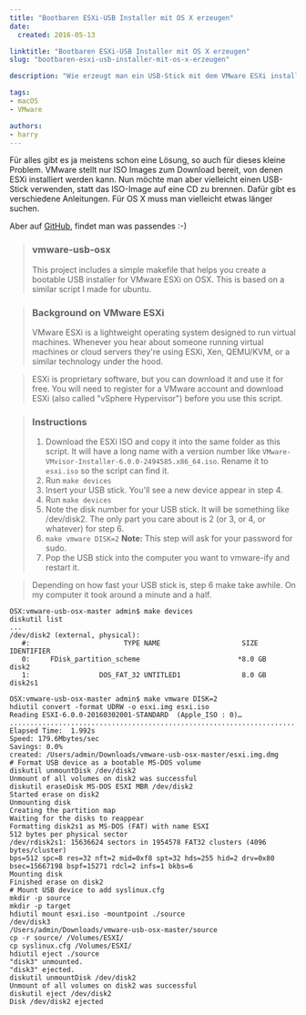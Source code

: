```yaml
---
title: "Bootbaren ESXi-USB Installer mit OS X erzeugen"
date:
  created: 2016-05-13

linktitle: "Bootbaren ESXi-USB Installer mit OS X erzeugen"
slug: "bootbaren-esxi-usb-installer-mit-os-x-erzeugen"

description: "Wie erzeugt man ein USB-Stick mit dem VMware ESXi installiert werden kann?"

tags:
- macOS
- VMware

authors:
- harry
---
```

Für alles gibt es ja meistens schon eine Lösung, so auch für dieses kleine Problem.
VMware stellt nur ISO Images zum Download bereit, von denen ESXi installiert werden kann.
Nun möchte man aber vielleicht einen USB-Stick verwenden, statt das ISO-Image auf eine CD zu brennen. Dafür gibt es verschiedene Anleitungen. Für OS X muss man vielleicht etwas länger suchen.

<!-- more -->

Aber auf [GitHub](https://github.com/cbednarski/vmware-usb-osx), findet man was passendes :-)

> ### vmware-usb-osx
> This project includes a simple makefile that helps you create a bootable USB installer for VMware ESXi on OSX. This is based on a similar script I made for ubuntu.

> ### Background on VMware ESXi
> VMware ESXi is a lightweight operating system designed to run virtual machines. Whenever you hear about someone running virtual machines or cloud servers they're using ESXi, Xen, QEMU/KVM, or a similar technology under the hood.

> ESXi is proprietary software, but you can download it and use it for free. You will need to register for a VMware account and download ESXi (also called "vSphere Hypervisor") before you use this script.

> ### Instructions
> 1. Download the ESXi ISO and copy it into the same folder as this script. It will have a long name with a version number like `VMware-VMvisor-Installer-6.0.0-2494585.x86_64.iso`. Rename it to `esxi.iso` so the script can find it.
> 2. Run `make devices`
> 3. Insert your USB stick. You'll see a new device appear in step 4.
> 4. Run `make devices`
> 5. Note the disk number for your USB stick. It will be something like /dev/disk2. The only part you care about is 2 (or 3, or 4, or whatever) for step 6.
> 6. `make vmware DISK=2` **Note:** This step will ask for your password for sudo.
> 7. Pop the USB stick into the computer you want to vmware-ify and restart it.

> Depending on how fast your USB stick is, step 6 make take awhile. On my computer it took around a minute and a half.

```
OSX:vmware-usb-osx-master admin$ make devices
diskutil list
...
/dev/disk2 (external, physical):
   #:                       TYPE NAME                    SIZE       IDENTIFIER
   0:     FDisk_partition_scheme                        *8.0 GB     disk2
   1:                 DOS_FAT_32 UNTITLED1               8.0 GB     disk2s1

OSX:vmware-usb-osx-master admin$ make vmware DISK=2
hdiutil convert -format UDRW -o esxi.img esxi.iso
Reading ESXI-6.0.0-20160302001-STANDARD  (Apple_ISO : 0)…
............................................................................................................................................................................................................................................
Elapsed Time:  1.992s
Speed: 179.6Mbytes/sec
Savings: 0.0%
created: /Users/admin/Downloads/vmware-usb-osx-master/esxi.img.dmg
# Format USB device as a bootable MS-DOS volume
diskutil unmountDisk /dev/disk2
Unmount of all volumes on disk2 was successful
diskutil eraseDisk MS-DOS ESXI MBR /dev/disk2
Started erase on disk2
Unmounting disk
Creating the partition map
Waiting for the disks to reappear
Formatting disk2s1 as MS-DOS (FAT) with name ESXI
512 bytes per physical sector
/dev/rdisk2s1: 15636624 sectors in 1954578 FAT32 clusters (4096 bytes/cluster)
bps=512 spc=8 res=32 nft=2 mid=0xf8 spt=32 hds=255 hid=2 drv=0x80 bsec=15667198 bspf=15271 rdcl=2 infs=1 bkbs=6
Mounting disk
Finished erase on disk2
# Mount USB device to add syslinux.cfg
mkdir -p source
mkdir -p target
hdiutil mount esxi.iso -mountpoint ./source
/dev/disk3          	                               	/Users/admin/Downloads/vmware-usb-osx-master/source
cp -r source/ /Volumes/ESXI/
cp syslinux.cfg /Volumes/ESXI/
hdiutil eject ./source
"disk3" unmounted.
"disk3" ejected.
diskutil unmountDisk /dev/disk2
Unmount of all volumes on disk2 was successful
diskutil eject /dev/disk2
Disk /dev/disk2 ejected
```

